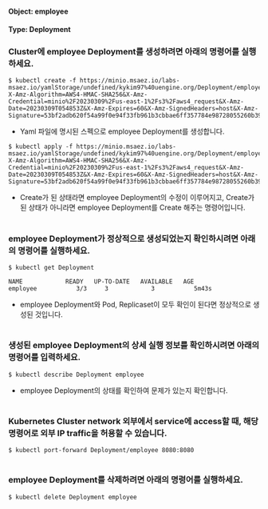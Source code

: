 
#### Object: employee
#### Type: Deployment

### Cluster에 employee Deployment를 생성하려면 아래의 명령어를 실행하세요.

```
$ kubectl create -f https://minio.msaez.io/labs-msaez.io/yamlStorage/undefined/kykim97%40uengine.org/Deployment/employee.yaml?X-Amz-Algorithm=AWS4-HMAC-SHA256&X-Amz-Credential=minio%2F20230309%2Fus-east-1%2Fs3%2Faws4_request&X-Amz-Date=20230309T054853Z&X-Amz-Expires=60&X-Amz-SignedHeaders=host&X-Amz-Signature=53bf2adb620f54a99f0e94f33fb961b3cbbae6ff357784e98728055260b39cdd
```
- Yaml 파일에 명시된 스펙으로 employee Deployment를 생성합니다.

```
$ kubectl apply -f https://minio.msaez.io/labs-msaez.io/yamlStorage/undefined/kykim97%40uengine.org/Deployment/employee.yaml?X-Amz-Algorithm=AWS4-HMAC-SHA256&X-Amz-Credential=minio%2F20230309%2Fus-east-1%2Fs3%2Faws4_request&X-Amz-Date=20230309T054853Z&X-Amz-Expires=60&X-Amz-SignedHeaders=host&X-Amz-Signature=53bf2adb620f54a99f0e94f33fb961b3cbbae6ff357784e98728055260b39cdd
```
- Create가 된 상태라면 employee Deployment의 수정이 이루어지고, Create가 된 상태가 아니라면 employee Deployment를 Create 해주는 명령어입니다.  
#

### employee Deployment가 정상적으로 생성되었는지 확인하시려면 아래의 명령어를 실행하세요.

```
$ kubectl get Deployment

NAME            READY   UP-TO-DATE   AVAILABLE   AGE
employee           3/3     3            3           5m43s

```
- employee Deployment와 Pod, Replicaset이 모두 확인이 된다면 정상적으로 생성된 것입니다.
#

### 생성된 employee Deployment의 상세 실행 정보를 확인하시려면 아래의 명령어를 입력하세요.

```
$ kubectl describe Deployment employee
```
- employee Deployment의 상태를 확인하여 문제가 있는지 확인합니다. 
#

### Kubernetes Cluster network 외부에서 service에 access할 때, 해당 명령어로 외부 IP traffic을 허용할 수 있습니다.

```
$ kubectl port-forward Deployment/employee 8080:8080
```
#

### employee Deployment를 삭제하려면 아래의 명령어를 실행하세요.

```
$ kubectl delete Deployment employee
```
#

